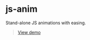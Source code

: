 js-anim
=======

 Stand-alone JS animations with easing.  

> [View demo](http://www.rcrawford.net/demos/js-anim/)